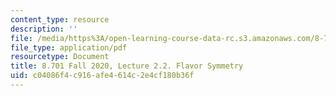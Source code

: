 ```yaml
---
content_type: resource
description: ''
file: /media/https%3A/open-learning-course-data-rc.s3.amazonaws.com/8-701-introduction-to-nuclear-and-particle-physics-fall-2020/c04086f4c916afe4614c2e4cf180b36f_MIT8_701f20_lec2.2.pdf
file_type: application/pdf
resourcetype: Document
title: 8.701 Fall 2020, Lecture 2.2. Flavor Symmetry
uid: c04086f4-c916-afe4-614c-2e4cf180b36f
---
```

